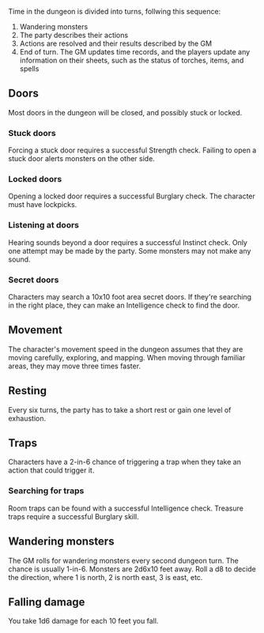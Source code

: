 Time in the dungeon is divided into turns, follwing this sequence:
1. Wandering monsters
2. The party describes their actions
3. Actions are resolved and their results described by the GM
4. End of turn. The GM updates time records, and the players update any information on their sheets, such as the status of torches, items, and spells

## Doors
Most doors in the dungeon will be closed, and possibly stuck or locked.

### Stuck doors
Forcing a stuck door requires a successful Strength check. Failing to open a stuck door alerts monsters on the other side.

### Locked doors
Opening a locked door requires a successful Burglary check. The character must have lockpicks.

### Listening at doors
Hearing sounds beyond a door requires a successful Instinct check. Only one attempt may be made by the party. Some monsters may not make any sound.

### Secret doors
Characters may search a 10x10 foot area secret doors. If they're searching in the right place, they can make an Intelligence check to find the door.

## Movement
The character's movement speed in the dungeon assumes that they are moving carefully, exploring, and mapping. When moving through familiar areas, they may move three times faster.

## Resting
Every six turns, the party has to take a short rest or gain one level of exhaustion.

## Traps
Characters have a 2-in-6 chance of triggering a trap when they take an action that could trigger it.

### Searching for traps
Room traps can be found with a successful Intelligence check. Treasure traps require a successful Burglary skill.

## Wandering monsters
The GM rolls for wandering monsters every second dungeon turn. The chance is usually 1-in-6. Monsters are 2d6x10 feet away. Roll a d8 to decide the direction, where 1 is north, 2 is north east, 3 is east, etc.

## Falling damage
You take 1d6 damage for each 10 feet you fall.

